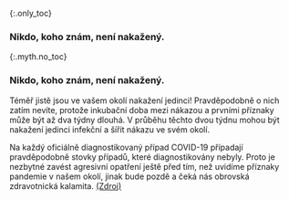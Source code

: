 {:.only_toc}
### Nikdo, koho znám, není nakažený.

{:.myth.no_toc}
### Nikdo, koho znám, není nakažený.

Téměř jistě jsou ve vašem okolí nakažení jedinci! Pravděpodobně o nich zatím nevíte, protože inkubační doba mezi nákazou a prvními příznaky může být až dva týdny dlouhá. V průběhu těchto dvou týdnu mohou být nakažení jedinci infekční a šířit nákazu ve svém okolí.

Na každý oficiálně diagnostikovaný případ COVID-19 případají pravděpodobně stovky případů, které diagnostikovány nebyly. Proto je nezbytné zavést agresivní opatření ještě před tím, než uvidíme příznaky pandemie v našem okolí, jinak bude pozdě a čeká nás obrovská zdravotnická kalamita. [(Zdroj)](https://www.cnn.com/2020/03/14/health/coronavirus-asymptomatic-spread/index.html)
